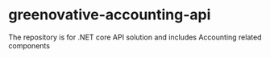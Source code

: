 # greenovative-accounting-api
The repository is for .NET core API solution and includes Accounting related components
